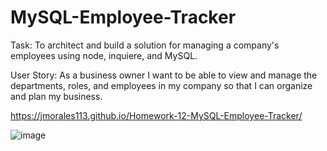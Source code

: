 # MySQL-Employee-Tracker

Task: To architect and build a solution for managing a company's employees using node, inquiere, and MySQL.

User Story: As a business owner I want to be able to view and manage the departments, roles, and employees in my company so that I can organize and plan my business.

https://jmorales113.github.io/Homework-12-MySQL-Employee-Tracker/

![image](https://user-images.githubusercontent.com/57970306/77828292-baa6e200-70d7-11ea-84e1-cfc903a3a8f0.png)
